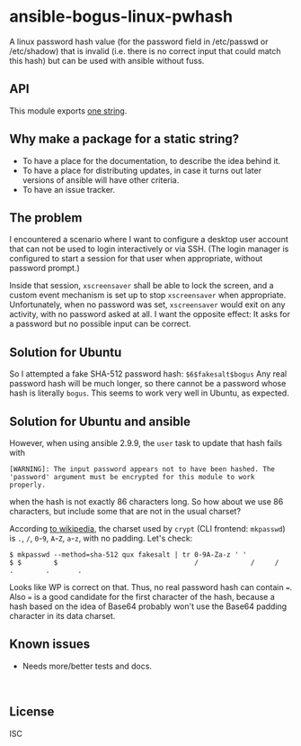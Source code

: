﻿
<!--#echo json="package.json" key="name" underline="=" -->
ansible-bogus-linux-pwhash
==========================
<!--/#echo -->

<!--#echo json="package.json" key="description" -->
A linux password hash value (for the password field in /etc/passwd or
/etc/shadow) that is invalid (i.e. there is no correct input that could match
this hash) but can be used with ansible without fuss.
<!--/#echo -->


API
---

This module exports [one string](pwhash.json).



Why make a package for a static string?
---------------------------------------

* To have a place for the documentation, to describe the idea behind it.
* To have a place for distributing updates, in case it turns out later
  versions of ansible will have other criteria.
* To have an issue tracker.



The problem
-----------

I encountered a scenario where I want to configure a desktop user account
that can not be used to login interactively or via SSH.
(The login manager is configured to start a session for that user when
appropriate, without password prompt.)

Inside that session, `xscreensaver` shall be able to lock the screen, and
a custom event mechanism is set up to stop `xscreensaver` when appropriate.
Unfortunately, when no password was set, `xscreensaver` would exit on any
activity, with no password asked at all.
I want the opposite effect: It asks for a password but no possible input
can be correct.



Solution for Ubuntu
-------------------

So I attempted a fake SHA-512 password hash: `$6$fakesalt$bogus`
Any real password hash will be much longer, so there cannot be a password
whose hash is literally `bogus`.
This seems to work very well in Ubuntu, as expected.



Solution for Ubuntu and ansible
-------------------------------

However, when using ansible 2.9.9, the `user` task to update that hash
fails with

```text
[WARNING]: The input password appears not to have been hashed. The 'password' argument must be encrypted for this module to work properly.
```

when the hash is not exactly 86 characters long.
So how about we use 86 characters, but include some that are not in the
usual charset?

According [to wikipedia][wp-radix64],
the charset used by `crypt` (CLI frontend: `mkpasswd`) is
`.`, `/`, `0`-`9`, `A`-`Z`, `a`-`z`, with no padding.
Let's check:

```text
$ mkpasswd --method=sha-512 qux fakesalt | tr 0-9A-Za-z ' '
$ $        $                                  /             /     /             .        .       .
```

  [wp-radix64]: https://en.wikipedia.org/wiki/Base64?oldid=961105280#Radix-64_applications_not_compatible_with_Base64

Looks like WP is correct on that. Thus, no real password hash can contain `=`.
Also `=` is a good candidate for the first character of the hash, because a
hash based on the idea of Base64 probably won't use the Base64 padding
character in its data charset.




<!--#toc stop="scan" -->



Known issues
------------

* Needs more/better tests and docs.




&nbsp;


License
-------
<!--#echo json="package.json" key=".license" -->
ISC
<!--/#echo -->
